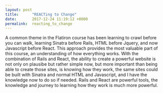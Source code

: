```yaml
---
layout: post
title:      "REACTing to Change"
date:       2017-12-24 11:19:12 +0000
permalink:  reacting_to_change
---
```



A common theme in the Flatiron course has been learning to crawl before you can walk, learning Sinatra before Rails, HTML before Jquery, and now Javascript before React. This approach provides the most valuable part of this course, an understanding of how everything works. With the combination of Rails and React, the ability to create a powerful website is not only on plausibe but rather simple now, but more important than being able to create those sites, is knowing how they work, the same sites could be built with Sinatra and normal HTML and Javascript, and I have the knowledge now to do so if needed. Rails and React are powerful tools, the knowledge and journey to learning how they work is much more powerful.
